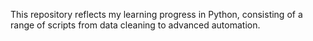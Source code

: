 This repository reflects my learning progress in Python, consisting of a range of scripts from data cleaning to advanced automation.
